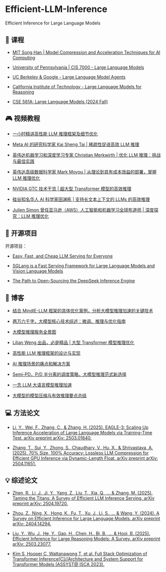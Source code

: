 # Efficient-LLM-Inference

Efficient Inference for Large Language Models


## 🚀 课程

- [MIT Song Han | Model Compression and Acceleration Techniques for AI Computing](https://efficientml.ai/)

- [University of Pennsylvania | CIS 7000 - Large Language Models](https://llm-class.github.io/)

- [UC Berkeley & Google - Large Language Model Agents](https://llmagents-learning.org/f24)

- [California Institute of Technology - Large Language Models for Reasoning](https://sites.google.com/view/cs-159-2024)

- [CSE 561A: Large Language Models (2024 Fall)](https://teapot123.github.io/CSE561A_2024fl/)


## 🎮 视频教程

- [一小时精讲高性能 LLM 推理框架及细节优化](https://www.bilibili.com/video/BV1oT42117gL/)

- [Meta AI 的研究科学家 Kai Sheng Tai | 稀疏性促进高效 LLM 推理](https://www.youtube.com/watch?v=lIuHPxsgymU)

- [英伟达机器学习和深度学习专家 Christian Merkwirth | 优化 LLM 推理：挑战与最佳实践](https://www.youtube.com/watch?v=f7XcHUwQl4Y)

- [英伟达高级数据科学家 Mark Moyou | 从理论到具有成本效益的部署，掌握 LLM 推理优化](https://www.youtube.com/watch?v=9tvJ_GYJA-o)

- [NVIDIA GTC 技术干货 | 超大型 Transformer 模型的高效推理](https://www.nvidia.cn/on-demand/session/gtcspring23-s51088/)

- [硅谷知名华人 AI 科学家田渊栋 | 支持长文本上下文的 LLMs 的高效推理](https://www.youtube.com/watch?v=eXPhvQgAT_I)

- [Julien Simon 曾任亚马逊（AWS）人工智能和机器学习全球布道师 | 深度探究：LLM 推理优化](https://www.youtube.com/watch?v=hMs8VNRy5Ys)


## 🛞 开源项目

开源项目：

- [Easy, Fast, and Cheap LLM Serving for Everyone](https://github.com/vllm-project/vllm)

- [SGLang is a Fast Serving Framework for Large Language Models and Vision Language Models](https://github.com/sgl-project/sglang)

- [The Path to Open-Sourcing the DeepSeek Inference Engine](https://github.com/deepseek-ai/open-infra-index)


## 📝 博客

- [结合 MindIE-LLM 框架的具体优化案例，分析大模型推理加速的关键技术](https://mp.weixin.qq.com/s/3QYQDq4ZHQRwYMs6MmgVLg)

- [两万六千字，大模型核心技术综述：微调、推理与优化指南](https://mp.weixin.qq.com/s/TCG_dDhoUvtlmtcO_dwSgw)

- [大模型推理服务全景图](https://mp.weixin.qq.com/s/cDELflSEM7SV2Z3bupy65g)

- [Lilian Weng 出品，必是精品 | 大型 Transformer 模型推理优化](https://lilianweng.github.io/posts/2023-01-10-inference-optimization/)

- [高性能 LLM 推理框架的设计与实现](https://mp.weixin.qq.com/s/4o86rMuburB8jcbU0aYC7g)

- [AI 推理场景的痛点和解决方案](https://mp.weixin.qq.com/s/SeUJxNK10fhR6YsWSJRYwg)

- [Semi-PD，P/D 半分离的调度策略，大模型推理范式新选择](https://mp.weixin.qq.com/s/vQ5iXCXD7lJXogvT52PsLg)

- [一念 LLM 大语言模型推理加速](https://mp.weixin.qq.com/s/bmafuEaB3pfG72xEaPcR3g)

- [大模型的模型压缩与有效推理要点总结](https://mp.weixin.qq.com/s/8AltJXjXIZHvq7lPu8FKoQ)


## 💻 方法论文

- [Li, Y., Wei, F., Zhang, C., & Zhang, H. (2025). EAGLE-3: Scaling Up Inference Acceleration of Large Language Models via Training-Time Test. arXiv preprint arXiv: 2503.01840.](https://arxiv.org/abs/2503.01840)

- [Zhang, T., Sui, Y., Zhong, S., Chaudhary, V., Hu, X., & Shrivastava, A. (2025). 70% Size, 100% Accuracy: Lossless LLM Compression for Efficient GPU Inference via Dynamic-Length Float. arXiv preprint arXiv: 2504.11651.](https://arxiv.org/abs/2504.11651)


## 💡 综述论文

- [Zhen, R., Li, J., Ji, Y., Yang, Z., Liu, T., Xia, Q., ... & Zhang, M. (2025). Taming the Titans: A Survey of Efficient LLM Inference Serving. arXiv preprint arXiv: 2504.19720.](https://arxiv.org/abs/2504.19720)

- [Zhou, Z., Ning, X., Hong, K., Fu, T., Xu, J., Li, S., ... & Wang, Y. (2024). A Survey on Efficient Inference for Large Language Models. arXiv preprint arXiv: 2404.14294.](https://arxiv.org/abs/2404.14294)

- [Liu, Y., Wu, J., He, Y., Gao, H., Chen, H., Bi, B., ... & Hooi, B. (2025). Efficient Inference for Large Reasoning Models: A Survey. arXiv preprint arXiv: 2503.23077.](https://arxiv.org/abs/2503.23077)

- [Kim S, Hooper C, Wattanawong T, et al. Full Stack Optimization of Transformer Inference\[C\]//Architecture and System Support for Transformer Models (ASSYST@ ISCA 2023).](https://arxiv.org/abs/2302.14017)

